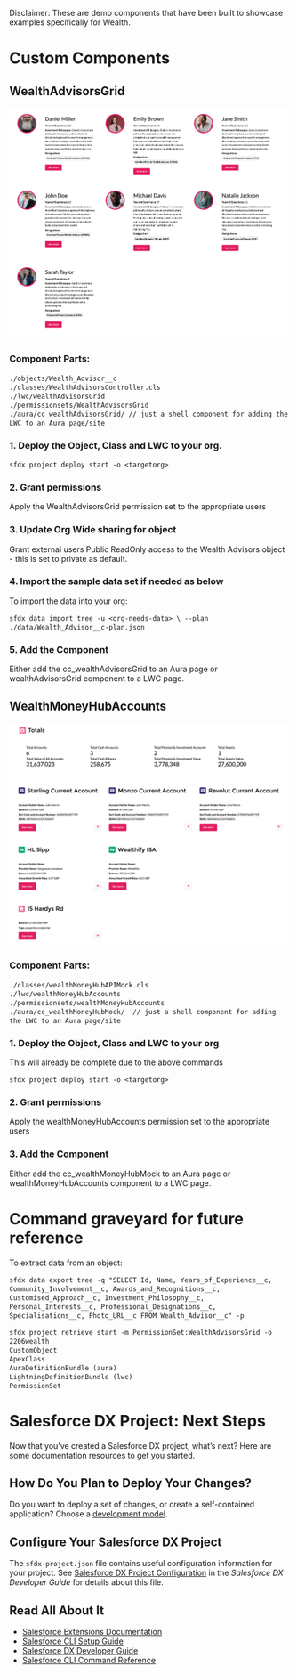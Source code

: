 Disclaimer: These are demo components that have been built to showcase examples specifically for Wealth.

# Custom Components

## WealthAdvisorsGrid

![Alt text](./images/wealthAdvisorsGrid.png?raw=true "Title")

### Component Parts:

```
./objects/Wealth_Advisor__c
./classes/WealthAdvisorsController.cls
./lwc/wealthAdvisorsGrid
./permissionsets/WealthAdvisorsGrid
./aura/cc_wealthAdvisorsGrid/ // just a shell component for adding the LWC to an Aura page/site
```

### 1. Deploy the Object, Class and LWC to your org. 

```
sfdx project deploy start -o <targetorg>
```

### 2. Grant permissions

Apply the WealthAdvisorsGrid permission set to the appropriate users

### 3. Update Org Wide sharing for object

Grant external users Public ReadOnly access to the Wealth Advisors object - this is set to private as default.

### 4. Import the sample data set if needed as below

To import the data into your org:
```
sfdx data import tree -u <org-needs-data> \ --plan ./data/Wealth_Advisor__c-plan.json
```
### 5. Add the Component

Either add the cc_wealthAdvisorsGrid to an Aura page or wealthAdvisorsGrid component to a LWC page.

## WealthMoneyHubAccounts

![Alt text](./images/wealthMoneyHubAccounts.png?raw=true "Title")

### Component Parts:

```
./classes/wealthMoneyHubAPIMock.cls
./lwc/wealthMoneyHubAccounts
./permissionsets/wealthMoneyHubAccounts
./aura/cc_wealthMoneyHubMock/  // just a shell component for adding the LWC to an Aura page/site
```

### 1. Deploy the Object, Class and LWC to your org 

This will already be complete due to the above commands

```
sfdx project deploy start -o <targetorg>
```

### 2. Grant permissions

Apply the wealthMoneyHubAccounts permission set to the appropriate users

### 3. Add the Component

Either add the cc_wealthMoneyHubMock to an Aura page or wealthMoneyHubAccounts component to a LWC page.






# Command graveyard for future reference
To extract data from an object:
```
sfdx data export tree -q "SELECT Id, Name, Years_of_Experience__c, Community_Involvement__c, Awards_and_Recognitions__c, Customised_Approach__c, Investment_Philosophy__c, Personal_Interests__c, Professional_Designations__c, Specialisations__c, Photo_URL__c FROM Wealth_Advisor__c" -p
```

```
sfdx project retrieve start -m PermissionSet:WealthAdvisorsGrid -o 2206wealth
CustomObject
ApexClass
AuraDefinitionBundle (aura)
LightningDefinitionBundle (lwc)
PermissionSet
```

# Salesforce DX Project: Next Steps

Now that you’ve created a Salesforce DX project, what’s next? Here are some documentation resources to get you started.

## How Do You Plan to Deploy Your Changes?

Do you want to deploy a set of changes, or create a self-contained application? Choose a [development model](https://developer.salesforce.com/tools/vscode/en/user-guide/development-models).

## Configure Your Salesforce DX Project

The `sfdx-project.json` file contains useful configuration information for your project. See [Salesforce DX Project Configuration](https://developer.salesforce.com/docs/atlas.en-us.sfdx_dev.meta/sfdx_dev/sfdx_dev_ws_config.htm) in the _Salesforce DX Developer Guide_ for details about this file.

## Read All About It

- [Salesforce Extensions Documentation](https://developer.salesforce.com/tools/vscode/)
- [Salesforce CLI Setup Guide](https://developer.salesforce.com/docs/atlas.en-us.sfdx_setup.meta/sfdx_setup/sfdx_setup_intro.htm)
- [Salesforce DX Developer Guide](https://developer.salesforce.com/docs/atlas.en-us.sfdx_dev.meta/sfdx_dev/sfdx_dev_intro.htm)
- [Salesforce CLI Command Reference](https://developer.salesforce.com/docs/atlas.en-us.sfdx_cli_reference.meta/sfdx_cli_reference/cli_reference.htm)

